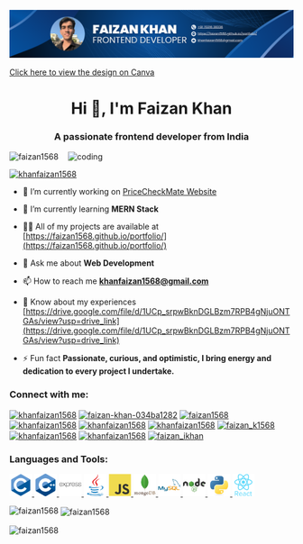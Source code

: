 
![logo](https://github.com/Faizan1568/Faizan1568/blob/main/careerbg.png)

[Click here to view the design on Canva](https://www.canva.com/design/DAGU9uL4TJg/3nWJyVYxNfEpCFND4Zqbqg/view?utm_content=DAGU9uL4TJg&utm_campaign=designshare&utm_medium=embeds&utm_source=link)


<h1 align="center">Hi 👋, I'm Faizan Khan</h1>
<h3 align="center">A passionate frontend developer from India</h3>

<img align="right" alt="coding" width="400" src="https://i.giphy.com/26tn33aiTi1jkl6H6.webp">

<p align="left"> <img src="https://komarev.com/ghpvc/?username=faizan1568&label=Profile%20views&color=0e75b6&style=flat" alt="faizan1568" /> </p>

<p align="left"> <a href="https://twitter.com/khanfaizan1568" target="blank"><img src="https://img.shields.io/twitter/follow/khanfaizan1568?logo=twitter&style=for-the-badge" alt="khanfaizan1568" /></a> </p>

- 🔭 I’m currently working on [PriceCheckMate Website](https://github.com/Faizan1568/PriceCheckMate)

- 🌱 I’m currently learning **MERN Stack**

- 👨‍💻 All of my projects are available at [https://faizan1568.github.io/portfolio/](https://faizan1568.github.io/portfolio/)

- 💬 Ask me about **Web Development**

- 📫 How to reach me **khanfaizan1568@gmail.com**

- 📄 Know about my experiences [https://drive.google.com/file/d/1UCp_srpwBknDGLBzm7RPB4gNjuONTGAs/view?usp=drive_link](https://drive.google.com/file/d/1UCp_srpwBknDGLBzm7RPB4gNjuONTGAs/view?usp=drive_link)

- ⚡ Fun fact **Passionate, curious, and optimistic, I bring energy and dedication to every project I undertake.**

<h3 align="left">Connect with me:</h3>
<p align="left">
<a href="https://twitter.com/khanfaizan1568" target="blank"><img align="center" src="https://raw.githubusercontent.com/rahuldkjain/github-profile-readme-generator/master/src/images/icons/Social/twitter.svg" alt="khanfaizan1568" height="30" width="40" /></a>
<a href="https://linkedin.com/in/faizan-khan-034ba1282" target="blank"><img align="center" src="https://raw.githubusercontent.com/rahuldkjain/github-profile-readme-generator/master/src/images/icons/Social/linked-in-alt.svg" alt="faizan-khan-034ba1282" height="30" width="40" /></a>
<a href="https://codesandbox.com/faizan1568" target="blank"><img align="center" src="https://raw.githubusercontent.com/rahuldkjain/github-profile-readme-generator/master/src/images/icons/Social/codesandbox.svg" alt="faizan1568" height="30" width="40" /></a>
<a href="https://fb.com/khanfaizan1568" target="blank"><img align="center" src="https://raw.githubusercontent.com/rahuldkjain/github-profile-readme-generator/master/src/images/icons/Social/facebook.svg" alt="khanfaizan1568" height="30" width="40" /></a>
<a href="https://instagram.com/khanfaizan1568" target="blank"><img align="center" src="https://raw.githubusercontent.com/rahuldkjain/github-profile-readme-generator/master/src/images/icons/Social/instagram.svg" alt="khanfaizan1568" height="30" width="40" /></a>
<a href="https://medium.com/khanfaizan1568" target="blank"><img align="center" src="https://raw.githubusercontent.com/rahuldkjain/github-profile-readme-generator/master/src/images/icons/Social/medium.svg" alt="khanfaizan1568" height="30" width="40" /></a>
<a href="https://www.codechef.com/users/faizan_k1568" target="blank"><img align="center" src="https://cdn.jsdelivr.net/npm/simple-icons@3.1.0/icons/codechef.svg" alt="faizan_k1568" height="30" width="40" /></a>
<a href="https://www.hackerrank.com/khanfaizan1568" target="blank"><img align="center" src="https://raw.githubusercontent.com/rahuldkjain/github-profile-readme-generator/master/src/images/icons/Social/hackerrank.svg" alt="khanfaizan1568" height="30" width="40" /></a>
<a href="https://www.leetcode.com/khanfaizan1568" target="blank"><img align="center" src="https://raw.githubusercontent.com/rahuldkjain/github-profile-readme-generator/master/src/images/icons/Social/leet-code.svg" alt="khanfaizan1568" height="30" width="40" /></a>
<a href="https://discord.gg/faizan_ikhan" target="blank"><img align="center" src="https://raw.githubusercontent.com/rahuldkjain/github-profile-readme-generator/master/src/images/icons/Social/discord.svg" alt="faizan_ikhan" height="30" width="40" /></a>
</p>

<h3 align="left">Languages and Tools:</h3>
<p align="left"> <a href="https://www.cprogramming.com/" target="_blank" rel="noreferrer"> <img src="https://raw.githubusercontent.com/devicons/devicon/master/icons/c/c-original.svg" alt="c" width="40" height="40"/> </a> <a href="https://www.w3schools.com/cpp/" target="_blank" rel="noreferrer"> <img src="https://raw.githubusercontent.com/devicons/devicon/master/icons/cplusplus/cplusplus-original.svg" alt="cplusplus" width="40" height="40"/> </a> <a href="https://expressjs.com" target="_blank" rel="noreferrer"> <img src="https://raw.githubusercontent.com/devicons/devicon/master/icons/express/express-original-wordmark.svg" alt="express" width="40" height="40"/> </a> <a href="https://www.java.com" target="_blank" rel="noreferrer"> <img src="https://raw.githubusercontent.com/devicons/devicon/master/icons/java/java-original.svg" alt="java" width="40" height="40"/> </a> <a href="https://developer.mozilla.org/en-US/docs/Web/JavaScript" target="_blank" rel="noreferrer"> <img src="https://raw.githubusercontent.com/devicons/devicon/master/icons/javascript/javascript-original.svg" alt="javascript" width="40" height="40"/> </a> <a href="https://www.mongodb.com/" target="_blank" rel="noreferrer"> <img src="https://raw.githubusercontent.com/devicons/devicon/master/icons/mongodb/mongodb-original-wordmark.svg" alt="mongodb" width="40" height="40"/> </a> <a href="https://www.mysql.com/" target="_blank" rel="noreferrer"> <img src="https://raw.githubusercontent.com/devicons/devicon/master/icons/mysql/mysql-original-wordmark.svg" alt="mysql" width="40" height="40"/> </a> <a href="https://nodejs.org" target="_blank" rel="noreferrer"> <img src="https://raw.githubusercontent.com/devicons/devicon/master/icons/nodejs/nodejs-original-wordmark.svg" alt="nodejs" width="40" height="40"/> </a> <a href="https://www.python.org" target="_blank" rel="noreferrer"> <img src="https://raw.githubusercontent.com/devicons/devicon/master/icons/python/python-original.svg" alt="python" width="40" height="40"/> </a> <a href="https://reactjs.org/" target="_blank" rel="noreferrer"> <img src="https://raw.githubusercontent.com/devicons/devicon/master/icons/react/react-original-wordmark.svg" alt="react" width="40" height="40"/> </a> </p>

<p><img align="left" src="https://github-readme-stats.vercel.app/api/top-langs?username=faizan1568&show_icons=true&locale=en&layout=compact" alt="faizan1568" /></p>

<p>&nbsp;<img align="center" src="https://github-readme-stats.vercel.app/api?username=faizan1568&show_icons=true&locale=en" alt="faizan1568" /></p>

<p><img align="center" src="https://github-readme-streak-stats.herokuapp.com/?user=faizan1568&" alt="faizan1568" /></p>
